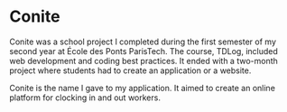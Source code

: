 # Conite
Conite was a school project I completed during the first semester of my second year at École des Ponts ParisTech. 
The course, TDLog, included web development and coding best practices. It ended with a two-month project where students had to create an application or a website.

Conite is the name I gave to my application. It aimed to create an online platform for clocking in and out workers.
